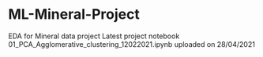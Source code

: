 # ML-Mineral-Project
EDA for Mineral data project
Latest project notebook 01_PCA_Agglomerative_clustering_12022021.ipynb uploaded on 28/04/2021
